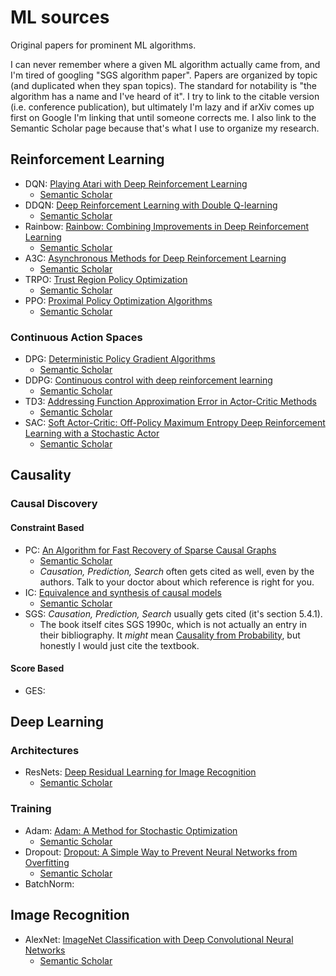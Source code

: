 # ML sources
Original papers for prominent ML algorithms.

I can never remember where a given ML algorithm actually came from, and I'm tired of googling "SGS algorithm paper". Papers are organized by topic (and duplicated when they span topics). The standard for notability is "the algorithm has a name and I've heard of it". I try to link to the citable version (i.e. conference publication), but ultimately I'm lazy and if arXiv comes up first on Google I'm linking that until someone corrects me. I also link to the Semantic Scholar page because that's what I use to organize my research.

## Reinforcement Learning
* DQN: [Playing Atari with Deep Reinforcement Learning](https://arxiv.org/abs/1312.5602)
    * [Semantic Scholar](https://www.semanticscholar.org/paper/Playing-Atari-with-Deep-Reinforcement-Learning-Mnih-Kavukcuoglu/2319a491378867c7049b3da055c5df60e1671158)
* DDQN: [Deep Reinforcement Learning with Double Q-learning](https://dl.acm.org/doi/10.5555/3016100.3016191)
    * [Semantic Scholar](https://www.semanticscholar.org/paper/Deep-Reinforcement-Learning-with-Double-Q-Learning-Hasselt-Guez/3b9732bb07dc99bde5e1f9f75251c6ea5039373e)
* Rainbow: [Rainbow: Combining Improvements in Deep Reinforcement Learning](https://arxiv.org/abs/1710.02298)
    * [Semantic Scholar](https://www.semanticscholar.org/paper/Rainbow%3A-Combining-Improvements-in-Deep-Learning-Hessel-Modayil/0ab3f7ecbdc5a33565a234215604a6ca9d155a33)
* A3C: [Asynchronous Methods for Deep Reinforcement Learning](http://proceedings.mlr.press/v48/mniha16.html)
    * [Semantic Scholar](https://www.semanticscholar.org/paper/Asynchronous-Methods-for-Deep-Reinforcement-Mnih-Badia/69e76e16740ed69f4dc55361a3d319ac2f1293dd)
* TRPO: [Trust Region Policy Optimization](http://proceedings.mlr.press/v37/schulman15.html)
    * [Semantic Scholar](https://www.semanticscholar.org/paper/Trust-Region-Policy-Optimization-Schulman-Levine/66cdc28dc084af6507e979767755e99fe0b46b39)
* PPO: [Proximal Policy Optimization Algorithms](https://arxiv.org/abs/1707.06347)
    * [Semantic Scholar](https://www.semanticscholar.org/paper/Proximal-Policy-Optimization-Algorithms-Schulman-Wolski/dce6f9d4017b1785979e7520fd0834ef8cf02f4b)

### Continuous Action Spaces
* DPG: [Deterministic Policy Gradient Algorithms](http://proceedings.mlr.press/v32/silver14.html)
    * [Semantic Scholar](https://www.semanticscholar.org/paper/Deterministic-Policy-Gradient-Algorithms-Silver-Lever/687d0e59d5c35f022ce4638b3e3a6142068efc94)
* DDPG: [Continuous control with deep reinforcement learning](https://arxiv.org/abs/1509.02971)
    * [Semantic Scholar](https://www.semanticscholar.org/paper/Continuous-control-with-deep-reinforcement-learning-Lillicrap-Hunt/024006d4c2a89f7acacc6e4438d156525b60a98f)
* TD3: [Addressing Function Approximation Error in Actor-Critic Methods](https://arxiv.org/abs/1802.09477)
    * [Semantic Scholar](https://www.semanticscholar.org/paper/Addressing-Function-Approximation-Error-in-Methods-Fujimoto-Hoof/4debb99c0c63bfaa97dd433bc2828e4dac81c48b)
* SAC: [Soft Actor-Critic: Off-Policy Maximum Entropy Deep Reinforcement Learning with a Stochastic Actor](http://proceedings.mlr.press/v80/haarnoja18b.html)
    * [Semantic Scholar](https://www.semanticscholar.org/paper/Soft-Actor-Critic%3A-Off-Policy-Maximum-Entropy-Deep-Haarnoja-Zhou/811df72e210e20de99719539505da54762a11c6d)

## Causality

### Causal Discovery

#### Constraint Based
* PC: [An Algorithm for Fast Recovery of Sparse Causal Graphs ](https://journals.sagepub.com/doi/10.1177/089443939100900106)
    * [Semantic Scholar](https://www.semanticscholar.org/paper/An-Algorithm-for-Fast-Recovery-of-Sparse-Causal-Spirtes-Glymour/ade157c4ddb211819914c17e4efde6d33489e3b5)
    * *Causation, Prediction, Search* often gets cited as well, even by the authors. Talk to your doctor about which reference is right for you.
* IC: [Equivalence and synthesis of causal models](https://dl.acm.org/doi/10.5555/647233.719736)
    * [Semantic Scholar](https://www.semanticscholar.org/paper/Equivalence-and-synthesis-of-causal-models-Verma-Pearl/17d451204a460a4739c7b1627a128a125f4af120)
* SGS: *Causation, Prediction, Search* usually gets cited (it's section 5.4.1).
    * The book itself cites SGS 1990c, which is not actually an entry in their bibliography. It *might* mean [Causality from Probability](https://www.semanticscholar.org/paper/Causality-From-Probability-Spirtes-Glymour/c85e4607650d78eabbd0715a443b2cd37a1f35fb), but honestly I would just cite the textbook.

#### Score Based
* GES:



## Deep Learning

### Architectures
* ResNets: [Deep Residual Learning for Image Recognition](https://ieeexplore.ieee.org/document/7780459)
    * [Semantic Scholar](https://www.semanticscholar.org/paper/Deep-Residual-Learning-for-Image-Recognition-He-Zhang/2c03df8b48bf3fa39054345bafabfeff15bfd11d)

### Training
* Adam: [Adam: A Method for Stochastic Optimization](https://arxiv.org/abs/1412.6980)
    * [Semantic Scholar](https://www.semanticscholar.org/paper/Adam%3A-A-Method-for-Stochastic-Optimization-Kingma-Ba/a6cb366736791bcccc5c8639de5a8f9636bf87e8)
* Dropout: [Dropout: A Simple Way to Prevent Neural Networks from Overfitting](https://jmlr.org/papers/v15/srivastava14a.html)
    * [Semantic Scholar](https://www.semanticscholar.org/paper/Dropout%3A-a-simple-way-to-prevent-neural-networks-Srivastava-Hinton/34f25a8704614163c4095b3ee2fc969b60de4698)
* BatchNorm: []()

## Image Recognition
* AlexNet: [ImageNet Classification with Deep Convolutional Neural Networks](https://papers.nips.cc/paper/2012/hash/c399862d3b9d6b76c8436e924a68c45b-Abstract.html)
    * [Semantic Scholar](https://www.semanticscholar.org/paper/ImageNet-classification-with-deep-convolutional-Krizhevsky-Sutskever/abd1c342495432171beb7ca8fd9551ef13cbd0ff)



